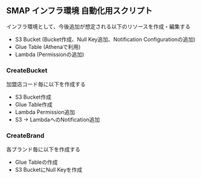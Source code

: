 ## SMAP インフラ環境 自動化用スクリプト

インフラ環境として、今後追加が想定される以下のリソースを作成・編集する

- S3 Bucket (Bucket作成、Null Key追加、Notification Configurationの追加)
- Glue Table (Athenaで利用)
- Lambda (Permissionの追加)

### CreateBucket

加盟店コード毎に以下を作成する

- S3 Bucket作成
- Glue Table作成
- Lambda Permission追加
- S3 -> LambdaへのNotification追加

### CreateBrand

各ブランド毎に以下を作成する

- Glue Tableの作成
- S3 BucketにNull Keyを作成
